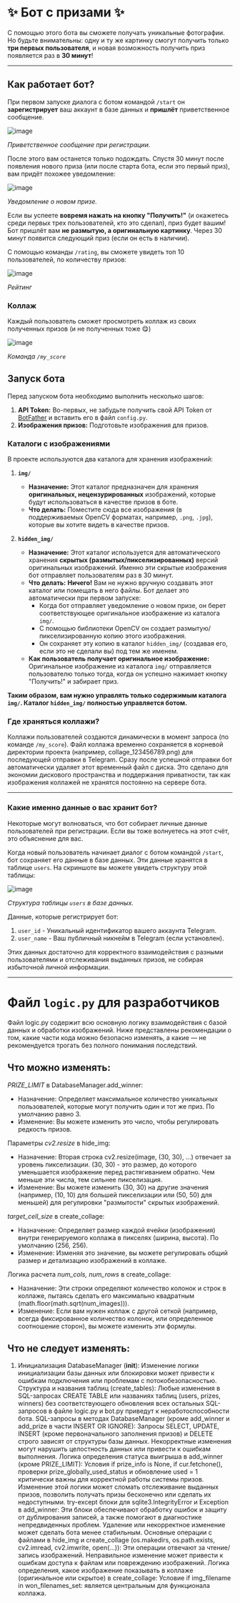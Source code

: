 # ✨ Бот с призами ✨

С помощью этого бота вы сможете получать уникальные фотографии. Но будьте внимательны: одну и ту же картинку смогут получить только **три первых пользователя**, и новая возможность получить приз появляется раз в **30 минут**!

---

## Как работает бот?

При первом запуске диалога с ботом командой `/start` он **зарегистрирует** ваш аккаунт в базе данных и **пришлёт** приветственное сообщение.

![image](https://github.com/user-attachments/assets/091c436d-9503-4552-b38d-32a7ac4e385f)

*Приветственное сообщение при регистрации.*

После этого вам останется только подождать. Спустя 30 минут после появления нового приза (или после старта бота, если это первый приз), вам придёт похожее уведомление:

![image](https://github.com/user-attachments/assets/ece0524f-c42f-43a4-8514-bbf1754e95f4)

*Уведомление о новом призе.*

Если вы успеете **вовремя нажать на кнопку "Получить!"** (и окажетесь среди первых трех пользователей, кто это сделал), приз будет вашим! Бот пришлёт вам **не размытую, а оригинальную картинку**. Через 30 минут появится следующий приз (если он есть в наличии).

С помощью команды `/rating`, вы сможете увидеть топ 10 пользователей, по количеству призов:

![image](https://github.com/user-attachments/assets/daba8f32-8f66-457b-b254-d7bc63577d8f)

*Рейтинг*

### Коллаж

Каждый пользователь сможет просмотреть коллаж из своих полученных призов (и не полученных тоже 😋)

![image](https://github.com/user-attachments/assets/68d398c3-b385-4ef4-b1dc-d5a6fd490c1b)

*Команда `/my_score`*

## Запуск бота

Перед запуском бота необходимо выполнить несколько шагов:

1.  **API Token:** Во-первых, не забудьте получить свой API Token от [BotFather](https://t.me/BotFather) и вставить его в файл `config.py`.
2.  **Изображения призов:** Подготовьте изображения для призов.

### Каталоги с изображениями

В проекте используются два каталога для хранения изображений:

1.  **`img/`**
    *   **Назначение:** Этот каталог предназначен для хранения **оригинальных, нецензурированных** изображений, которые будут использоваться в качестве призов в боте.
    *   **Что делать:** Поместите сюда все изображения (в поддерживаемых OpenCV форматах, например, `.png`, `.jpg`), которые вы хотите видеть в качестве призов. 

2.  **`hidden_img/`**
    *   **Назначение:** Этот каталог используется для автоматического хранения **скрытых (размытых/пикселизированных)** версий оригинальных изображений. Именно эти скрытые изображения бот отправляет пользователям раз в 30 минут.
    *   **Что делать:** **Ничего!** Вам не нужно вручную создавать этот каталог или помещать в него файлы. Бот делает это автоматически при первом запуске:
        *   Когда бот отправляет уведомление о новом призе, он берет соответствующее оригинальное изображение из каталога `img/`.
        *   С помощью библиотеки OpenCV он создает размытую/пикселизированную копию этого изображения.
        *   Он сохраняет эту копию в каталог `hidden_img/` (создавая его, если это не сделали вы) под тем же именем.
    *   **Как пользователь получает оригинальное изображение:** Оригинальное изображение из каталога `img/` отправляется пользователю только тогда, когда он успешно нажимает кнопку "Получить!" и забирает приз.

**Таким образом, вам нужно управлять только содержимым каталога `img/`. Каталог `hidden_img/` полностью управляется ботом.**

### Где храняться коллажи?

Коллажи пользователей создаются динамически в момент запроса (по команде `/my_score`). Файл коллажа временно сохраняется в корневой директории проекта (например, collage_123456789.png) для последующей отправки в Telegram. Сразу после успешной отправки бот автоматически удаляет этот временный файл с диска. Это сделано для экономии дискового пространства и поддержания приватности, так как изображения коллажей не хранятся постоянно на сервере бота.

---

### Какие именно данные о вас хранит бот?

Некоторые могут волноваться, что бот собирает личные данные пользователей при регистрации. Если вы тоже волнуетесь на этот счёт, это объяснение для вас.

Когда новый пользователь начинает диалог с ботом командой `/start`, бот сохраняет его данные в базе данных. Эти данные хранятся в таблице `users`. На скриншоте вы можете увидеть структуру этой таблицы:

![image](https://github.com/user-attachments/assets/2ffcb43a-5d98-4712-a7cf-d662f72d9da2)

*Структура таблицы `users` в базе данных.*

Данные, которые регистрирует бот:

1.  `user_id` - Уникальный идентификатор вашего аккаунта Telegram.
2.  `user_name` - Ваш публичный никнейм в Telegram (если установлен).

Этих данных достаточно для корректного взаимодействия с разными пользователями и отслеживания выданных призов, не собирая избыточной личной информации.

---

# Файл **`logic.py`** для разработчиков

Файл logic.py содержит всю основную логику взаимодействия с базой данных и обработки изображений. Ниже представлены рекомендации о том, какие части кода можно безопасно изменять, а какие — не рекомендуется трогать без полного понимания последствий.

## Что можно изменять:

*PRIZE_LIMIT* в DatabaseManager.add_winner:
*   Назначение: Определяет максимальное количество уникальных пользователей, которые могут получить один и тот же приз. По умолчанию равно 3.
*   Изменение: Вы можете изменить это число, чтобы регулировать редкость призов.

Параметры *cv2.resize* в hide_img:
*   Назначение: Вторая строка cv2.resize(image, (30, 30), ...) отвечает за уровень пикселизации. (30, 30) - это размер, до которого уменьшается изображение перед растягиванием обратно. Чем меньше эти числа, тем сильнее пикселизация.
*   Изменение: Вы можете изменить (30, 30) на другие значения (например, (10, 10) для большей пикселизации или (50, 50) для меньшей) для регулировки "размытости" скрытых изображений.

*target_cell_size* в create_collage:
*   Назначение: Определяет размер каждой ячейки (изображения) внутри генерируемого коллажа в пикселях (ширина, высота). По умолчанию (256, 256).
*   Изменение: Изменяя это значение, вы можете регулировать общий размер и детализацию изображений в коллаже.

Логика расчета *num_cols, num_rows* в create_collage:
*   Назначение: Эти строки определяют количество колонок и строк в коллаже, пытаясь сделать его максимально квадратным (math.floor(math.sqrt(num_images))).
*   Изменение: Если вам нужен коллаж с другой сеткой (например, всегда фиксированное количество колонок, или определенное соотношение сторон), вы можете изменить эти формулы.

## Что не следует изменять:
1. Инициализация DatabaseManager (__init__):
Изменение логики инициализации базы данных или блокировки может привести к ошибкам подключения или проблемам с потокобезопасностью.
Структура и названия таблиц (create_tables):
Любые изменения в SQL-запросах CREATE TABLE или названиях таблиц (users, prizes, winners) без соответствующего обновления всех остальных SQL-запросов в файле logic.py и bot.py приведут к неработоспособности бота.
SQL-запросы в методах DatabaseManager (кроме add_winner и add_prize в части INSERT OR IGNORE):
Запросы SELECT, UPDATE, INSERT (кроме первоначального заполнения призов) и DELETE строго зависят от структуры базы данных. Некорректные изменения могут нарушить целостность данных или привести к ошибкам выполнения.
Логика определения статуса выигрыша в add_winner (кроме PRIZE_LIMIT):
Условия if prize_info is None, if cur.fetchone(), проверки prize_globally_used_status и обновление used = 1 критически важны для корректной работы системы призов. Изменение этой логики может сломать отслеживание выданных призов, позволить получать призы бесконечно или сделать их недоступными.
try-except блоки для sqlite3.IntegrityError и Exception в add_winner:
Эти блоки обеспечивают обработку ошибок и защиту от дублирования записей, а также помогают в диагностике непредвиденных проблем. Удаление или некорректное изменение может сделать бота менее стабильным.
Основные операции с файлами в hide_img и create_collage (os.makedirs, os.path.exists, cv2.imread, cv2.imwrite, open(...)):
Эти операции отвечают за чтение/запись изображений. Неправильное изменение может привести к ошибкам доступа к файлам или повреждению изображений.
Логика определения, какое изображение показывать в коллаже (оригинальное или скрытое) в create_collage:
Условие if img_filename in won_filenames_set: является центральным для функционала коллажа.
